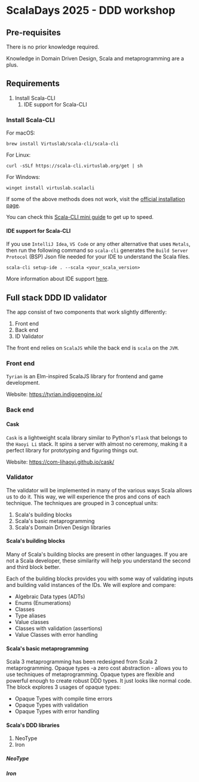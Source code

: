 # ScalaDays 2025 - DDD workshop

## Pre-requisites

There is no prior knowledge required.

Knowledge in Domain Driven Design, Scala and metaprogramming are a plus.

## Requirements
1. Install Scala-CLI
   1. IDE support for Scala-CLI

### Install Scala-CLI
For macOS:
```shell
brew install Virtuslab/scala-cli/scala-cli
```
For Linux:
```shell
curl -sSLf https://scala-cli.virtuslab.org/get | sh
```
For Windows:
```shell
winget install virtuslab.scalacli
```
If some of the above methods does not work, visit the [official installation page](https://scala-cli.virtuslab.org/docs/overview/#installation).

You can check this [Scala-CLI mini guide](SCALACLI.md) to get up to speed.

#### IDE support for Scala-CLI
If you use `IntelliJ Idea`, `VS Code` or any other alternative that uses `Metals`, then run the following command so `scala-cli` generates the `Build Server Protocol` (BSP) Json file needed for your IDE to understand the Scala files.
````shell
scala-cli setup-ide . --scala <your_scala_version>
````
More information about IDE support [here](https://scala-cli.virtuslab.org/docs/commands/setup-ide/).

## Full stack DDD ID validator
The app consist of two components that work slightly differently:
1. Front end
2. Back end
3. ID Validator

The front end relies on `ScalaJS` while the back end is `scala` on the `JVM`.

### Front end
`Tyrian` is an Elm-inspired ScalaJS library for frontend and game development.

Website: https://tyrian.indigoengine.io/

### Back end

#### Cask
`Cask` is a lightweight scala library similar to Python's `Flask` that belongs to the `Haoyi Li` stack.
It spins a server with almost no ceremony, making it a perfect library for prototyping and figuring things out.

Website: https://com-lihaoyi.github.io/cask/

### Validator
The validator will be implemented in many of the various ways Scala allows us to do it.
This way, we will experience the pros and cons of each technique.
The techniques are grouped in 3 conceptual units:
1. Scala's building blocks
2. Scala's basic metaprogramming
3. Scala's Domain Driven Design libraries

#### Scala's building blocks
Many of Scala's building blocks are present in other languages.
If you are not a Scala developer, these similarity will help you understand the second and third block better.

Each of the building blocks provides you with some way of validating inputs and building valid instances of the IDs.
We will explore and compare: 
- Algebraic Data types (ADTs)
- Enums (Enumerations)
- Classes
- Type aliases
- Value classes
- Classes with validation (assertions)
- Value Classes with error handling 

#### Scala's basic metaprogramming
Scala 3 metaprogramming has been redesigned from Scala 2 metaprogramming. 
Opaque types -a zero cost abstraction - allows you to use techniques of metaprogramming. 
Opaque types are flexible and powerful enough to create robust DDD types.
It just looks like normal code.
The block explores 3 usages of opaque types:
- Opaque Types with compile time errors
- Opaque Types with validation
- Opaque Types with error handling 

#### Scala's DDD libraries
1. NeoType
2. Iron

##### NeoType

##### Iron
